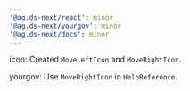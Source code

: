 ```yaml
---
'@ag.ds-next/react': minor
'@ag.ds-next/yourgov': minor
'@ag.ds-next/docs': minor
---
```


icon: Created `MoveLeftIcon` and `MoveRightIcon`.

yourgov: Use `MoveRightIcon` in `HelpReference`.
